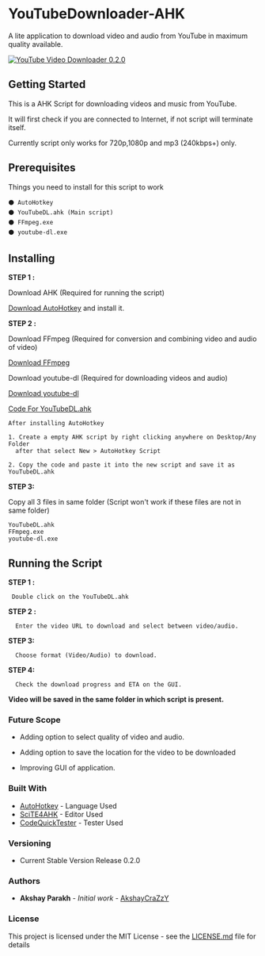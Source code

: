 # YouTubeDownloader-AHK
A lite application to download video and audio from YouTube in maximum quality available.

<a href="https://i.giphy.com/media/1wQtjGtlOmjDAm9GXb/source"><img src="https://i.giphy.com/media/1wQtjGtlOmjDAm9GXb/source.gif" title="YouTube Video Downloader 0.2.0"/></a>

## Getting Started

This is a AHK Script for downloading videos and music from YouTube.

It will first check if you are connected to Internet, if not script will terminate itself.

Currently script only works for 720p,1080p and mp3 (240kbps+) only.


## Prerequisites

Things you need to install for this script to work 

```
⚫ AutoHotkey
⚫ YouTubeDL.ahk (Main script)
⚫ FFmpeg.exe
⚫ youtube-dl.exe
```

## Installing
 
 **STEP 1 :**
  
 Download AHK (Required for running the script)
 
[Download AutoHotkey](https://www.autohotkey.com/download/ahk-install.exe) and install it.

**STEP 2 :**

  Download FFmpeg (Required for conversion and combining video and audio of video)
  
[Download FFmpeg](https://drive.google.com/uc?export=download&id=1jubMVolwxrZYRkVTspM9yyELNke-Mo85)

  Download youtube-dl (Required for downloading videos and audio)
  
[Download youtube-dl](https://github.com/AkshayCraZzY/YouTubeDownloader-AHK/raw/master/youtube-dl.exe)

  
[Code For YouTubeDL.ahk](https://raw.githubusercontent.com/AkshayCraZzY/YouTubeDownloader-AHK/master/YouTubeDL.ahk)

   ```
  After installing AutoHotkey
  
  1. Create a empty AHK script by right clicking anywhere on Desktop/Any Folder 
     after that select New > AutoHotkey Script
  
  2. Copy the code and paste it into the new script and save it as YouTubeDL.ahk
  
 ```
 
 **STEP 3:**

Copy all 3 files in same folder (Script won't work if these files are not in same folder)
   ```
   YouTubeDL.ahk
   FFmpeg.exe
   youtube-dl.exe
   ```

## Running the Script

**STEP 1 :**
 ```
  Double click on the YouTubeDL.ahk
  ```
 
**STEP 2 :**
```
  Enter the video URL to download and select between video/audio.
  ```
  
**STEP 3:**
```
  Choose format (Video/Audio) to download.
  ```
 
**STEP 4:** 
```
  Check the download progress and ETA on the GUI.
  ```
 **Video will be saved in the same folder in which script is present.**
 
### Future Scope

* Adding option to select quality of video and audio.

* Adding option to save the location for the video to be downloaded

* Improving GUI of application.


### Built With

* [AutoHotkey](https://www.autohotkey.com/) - Language Used
* [SciTE4AHK](http://fincs.ahk4.net/scite4ahk/) - Editor Used
* [CodeQuickTester](https://github.com/G33kDude/CodeQuickTester/) - Tester Used

### Versioning

* Current Stable Version Release 0.2.0

### Authors

* **Akshay Parakh** - *Initial work* - [AkshayCraZzY](https://github.com/AkshayCraZzY)

### License

This project is licensed under the MIT License - see the [LICENSE.md](LICENSE.md) file for details
